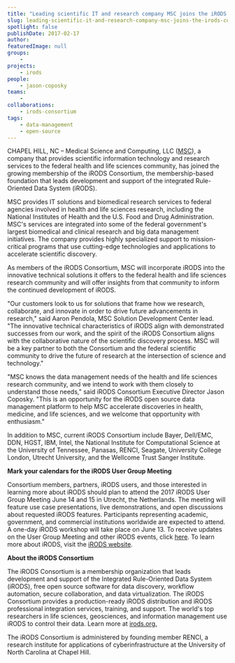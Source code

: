 ```yaml
---
title: "Leading scientific IT and research company MSC joins the iRODS Consortium"
slug: leading-scientific-it-and-research-company-msc-joins-the-irods-consortium
spotlight: false
publishDate: 2017-02-17
author: 
featuredImage: null
groups:
    - 
projects:
    - irods
people:
    - jason-coposky
teams: 
    - 
collaborations:
    - irods-consortium
tags:
    - data-management
    - open-source
---
```

CHAPEL HILL, NC – Medical Science and Computing, LLC (<a href="http://www.mscweb.com/#science-technology-1">MSC</a>), a company that provides scientific information technology and research services to the federal health and life sciences community, has joined the growing membership of the iRODS Consortium, the membership-based foundation that leads development and support of the integrated Rule-Oriented Data System (iRODS).

MSC provides IT solutions and biomedical research services to federal agencies involved in health and life sciences research, including the National Institutes of Health and the U.S. Food and Drug Administration. MSC's services are integrated into some of the federal government's largest biomedical and clinical research and big data management initiatives. The company provides highly specialized support to mission-critical programs that use cutting-edge technologies and applications to accelerate scientific discovery.

As members of the iRODS Consortium, MSC will incorporate iRODS into the innovative technical solutions it offers to the federal health and life sciences research community and will offer insights from that community to inform the continued development of iRODS.

"Our customers look to us for solutions that frame how we research, collaborate, and innovate in order to drive future advancements in research," said Aaron Pendola, MSC Solution Development Center lead. "The innovative technical characteristics of iRODS align with demonstrated successes from our work, and the spirit of the iRODS Consortium aligns with the collaborative nature of the scientific discovery process. MSC will be a key partner to both the Consortium and the federal scientific community to drive the future of research at the intersection of science and technology."

"MSC knows the data management needs of the health and life sciences research community, and we intend to work with them closely to understand those needs," said iRODS Consortium Executive Director Jason Coposky. "This is an opportunity for the iRODS open source data management platform to help MSC accelerate discoveries in health, medicine, and life sciences, and we welcome that opportunity with enthusiasm."

In addition to MSC, current iRODS Consortium include Bayer, Dell/EMC, DDN, HGST, IBM, Intel, the National Institute for Computational Science at the University of Tennessee, Panasas, RENCI, Seagate, University College London, Utrecht University, and the Wellcome Trust Sanger Institute.

<strong>Mark your calendars for the iRODS User Group Meeting</strong>

Consortium members, partners, iRODS users, and those interested in learning more about iRODS should plan to attend the 2017 iRODS User Group Meeting June 14 and 15 in Utrecht, the Netherlands. The meeting will feature use case presentations, live demonstrations, and open discussions about requested iRODS features. Participants representing academic, government, and commercial institutions worldwide are expected to attend. A one-day iRODS workshop will take place on June 13. To receive updates on the User Group Meeting and other iRODS events, click <a href="http://eepurl.com/bStUCr">here</a>. To learn more about iRODS, visit the <a href="http://www.irods.org/">iRODS website</a>.

<strong>About the iRODS Consortium</strong>

The iRODS Consortium is a membership organization that leads development and support of the Integrated Rule-Oriented Data System (iRODS), free open source software for data discovery, workflow automation, secure collaboration, and data virtualization. The iRODS Consortium provides a production-ready iRODS distribution and iRODS professional integration services, training, and support. The world's top researchers in life sciences, geosciences, and information management use iRODS to control their data. Learn more at <a href="http://irods.org/">irods.org.</a>

The iRODS Consortium is administered by founding member RENCI, a research institute for applications of cyberinfrastructure at the University of North Carolina at Chapel Hill.
